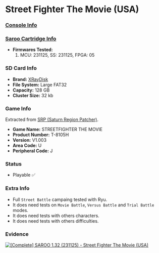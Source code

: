 # Street Fighter The Movie (USA)

### [Console Info](../../../../Info/Consoles/VA13/README.md)

### [Saroo Cartridge Info](../../../../Info/Cartridges/RetroGameParadiseStore/1.32F/README.md)

- <b>Firmwares Tested:</b>
  1. MCU: 231125, SS: 231125, FPGA: 05

### SD Card Info

- <b>Brand:</b> [XRayDisk](https://s.click.aliexpress.com/e/_DFQnFSH)
- <b>File System:</b> Large FAT32
- <b>Capacity:</b> 128 GB
- <b>Cluster Size:</b> 32 kb

### Game Info

Extracted from [SRP (Saturn Region Patcher)](https://segaxtreme.net/resources/saturn-region-patcher.81/download).

- <b>Game Name:</b> STREETFIGHTER THE MOVIE
- <b>Product Number:</b> T-8105H
- <b>Version:</b> V1.003
- <b>Area Code:</b> U
- <b>Peripheral Code:</b> J

### Status

- Playable :white_check_mark:

### Extra Info

- Full `Street Battle` campaing tested with Ryu.
- It does need tests on `Movie Battle`, `Versus Battle` and `Trial Battle` modes.
- It does need tests with others characters.
- It does need tests with others difficulties.

### Evidence

[![[Complete] SAROO 1.32 (231125) - Street Fighter The Movie (USA)](https://img.youtube.com/vi/vb9AuK0XM/0.jpg)](https://www.youtube.com/watch?v=vb9AuK0XM)
